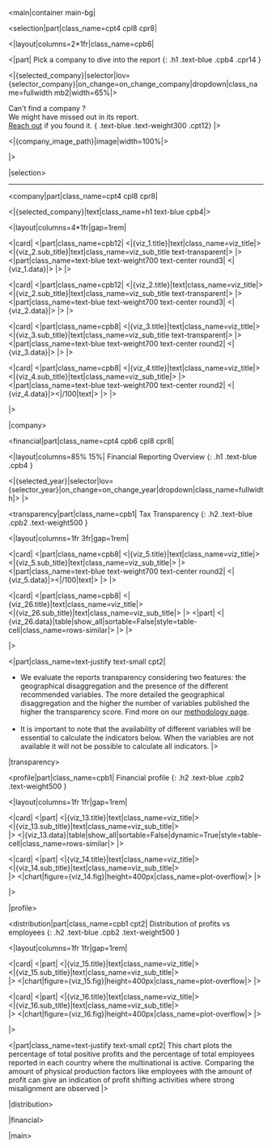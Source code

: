 <main|container main-bg|

<selection|part|class_name=cpt4 cpl8 cpr8|

<|layout|columns=2*1fr|class_name=cpb6|

<|part|
Pick a company to dive into the report
{: .h1 .text-blue .cpb4 .cpr14 }

<|{selected_company}|selector|lov={selector_company}|on_change=on_change_company|dropdown|class_name=fullwidth mb2|width=65%|>

Can't find a company ?<br/>
We might have missed out in its report.<br/>
[Reach out](/Contact) if you found it.
{ .text-blue .text-weight300 .cpt12}
|>

<|{company_image_path}|image|width=100%|>

|>

|selection>

<hr class="header-hr20"/>

<company|part|class_name=cpt4 cpl8 cpr8|

<|{selected_company}|text|class_name=h1 text-blue cpb4|>

<|layout|columns=4*1fr|gap=1rem|

<|card|
<|part|class_name=cpb12|
<|{viz_1.title}|text|class_name=viz_title|>
<br/>
<|{viz_2.sub_title}|text|class_name=viz_sub_title text-transparent|>
|>
<|part|class_name=text-blue text-weight700 text-center round3|
<|{viz_1.data}|>
|>
|>

<|card|
<|part|class_name=cpb12|
<|{viz_2.title}|text|class_name=viz_title|>
<br/>
<|{viz_2.sub_title}|text|class_name=viz_sub_title text-transparent|>
|>
<|part|class_name=text-blue text-weight700 text-center round3|
<|{viz_2.data}|>
|>
|>

<|card|
<|part|class_name=cpb8|
<|{viz_3.title}|text|class_name=viz_title|>
<br/>
<|{viz_3.sub_title}|text|class_name=viz_sub_title text-transparent|>
|>
<|part|class_name=text-blue text-weight700 text-center round2|
<|{viz_3.data}|>
|>
|>

<|card|
<|part|class_name=cpb8|
<|{viz_4.title}|text|class_name=viz_title|>
<br/>
<|{viz_4.sub_title}|text|class_name=viz_sub_title|>
|>
<|part|class_name=text-blue text-weight700 text-center round2|
<|{viz_4.data}|><|/100|text|>
|>
|>

|>

|company>

<financial|part|class_name=cpt4 cpb6 cpl8 cpr8|

<|layout|columns=85% 15%|
Financial Reporting Overview
{: .h1 .text-blue .cpb4 }

<|{selected_year}|selector|lov={selector_year}|on_change=on_change_year|dropdown|class_name=fullwidth|>
|>

<transparency|part|class_name=cpb1|
Tax Transparency
{: .h2 .text-blue .cpb2 .text-weight500 }

<|layout|columns=1fr 3fr|gap=1rem|

<|card|
<|part|class_name=cpb8|
<|{viz_5.title}|text|class_name=viz_title|>
<br/>
<|{viz_5.sub_title}|text|class_name=viz_sub_title|>
|>
<|part|class_name=text-blue text-weight700 text-center round2|
<|{viz_5.data}|><|/100|text|>
|>
|>

<|card|
<|part|class_name=cpb8|
<|{viz_26.title}|text|class_name=viz_title|>
<br/>
<|{viz_26.sub_title}|text|class_name=viz_sub_title|>
|>
<|part|
<|{viz_26.data}|table|show_all|sortable=False|style=table-cell|class_name=rows-similar|>
|>
|>

|>

<|part|class_name=text-justify text-small cpt2|
* We evaluate the reports transparency considering two features: the geographical disaggregation and the presence of 
the different recommended variables. The more detailed the geographical disaggregation and the higher the number of 
variables published the higher the transparency score. Find more on our [methodology page](/Methodology).
<br/><br/>
* It is important to note that the availability of different variables will be essential to calculate the indicators 
below. When the variables are not available it will not be possible to calculate all indicators.
|>

|transparency>

<profile|part|class_name=cpb1|
Financial profile
{: .h2 .text-blue .cpb2 .text-weight500 }

<|layout|columns=1fr 1fr|gap=1rem|

<|card|
<|part|
<|{viz_13.title}|text|class_name=viz_title|>
<br/>
<|{viz_13.sub_title}|text|class_name=viz_sub_title|>
<br/>
|>
<|{viz_13.data}|table|show_all|sortable=False|dynamic=True|style=table-cell|class_name=rows-similar|>
|>

<|card|
<|part|
<|{viz_14.title}|text|class_name=viz_title|>
<br/>
<|{viz_14.sub_title}|text|class_name=viz_sub_title|>
<br/>
|>
<|chart|figure={viz_14.fig}|height=400px|class_name=plot-overflow|>
|>

|>

|profile>

<distribution|part|class_name=cpb1 cpt2|
Distribution of profits vs employees
{: .h2 .text-blue .cpb2 .text-weight500 }

<|layout|columns=1fr 1fr|gap=1rem|

<|card|
<|part|
<|{viz_15.title}|text|class_name=viz_title|>
<br/>
<|{viz_15.sub_title}|text|class_name=viz_sub_title|>
<br/>
|>
<|chart|figure={viz_15.fig}|height=400px|class_name=plot-overflow|>
|>

<|card|
<|part|
<|{viz_16.title}|text|class_name=viz_title|>
<br/>
<|{viz_16.sub_title}|text|class_name=viz_sub_title|>
<br/>
|>
<|chart|figure={viz_16.fig}|height=400px|class_name=plot-overflow|>
|>

|>

<|part|class_name=text-justify text-small cpt2|
This chart plots the percentage of total positive profits and the percentage of total employees reported in each 
country where the multinational is active. Comparing the amount of physical production factors like employees with 
the amount of profit can give an indication of profit shifting activities where strong misalignment are observed
|>

|distribution>

|financial>

|main>
